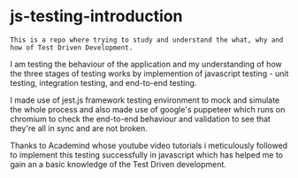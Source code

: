 # js-testing-introduction

`This is a repo where trying to study and understand the what, why and how of Test Driven Development.`

I am testing the behaviour of the application and my understanding of how the three stages of testing works by implemention of javascript testing - unit testing, integration testing, and end-to-end testing.

I made use of jest.js framework testing environment to mock and simulate the whole process and also made use of google's puppeteer which runs on chromium to check the end-to-end behaviour and validation to see that they're all in sync and are not broken.

Thanks to Academind whose youtube video tutorials i meticulously followed to implement this testing successfully in javascript which has helped me to gain an a basic knowledge of the Test Driven development.